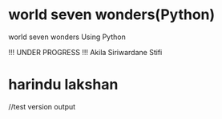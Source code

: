 #  world seven wonders(Python)
 world seven wonders Using Python
 
 !!!
 UNDER PROGRESS
 !!!
Akila Siriwardane 
  Stifi
   # harindu lakshan
   
   //test version output
